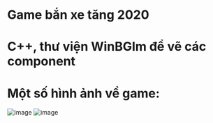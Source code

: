 # Game bắn xe tăng 2020
# C++, thư viện WinBGIm để vẽ các component
# Một số hình ảnh về game:
![image](https://user-images.githubusercontent.com/91323621/186204748-a1f552f3-dcb1-453d-8ff5-c3c06dab12ff.png)
![image](https://user-images.githubusercontent.com/91323621/186204846-7d2ce02b-0090-4dc3-8b71-a226588d746b.png)
